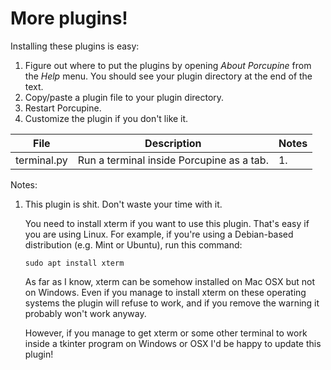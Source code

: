 # More plugins!

Installing these plugins is easy:

1. Figure out where to put the plugins by opening *About Porcupine* from the *Help* menu.
   You should see your plugin directory at the end of the text.
2. Copy/paste a plugin file to your plugin directory.
3. Restart Porcupine.
4. Customize the plugin if you don't like it.

| File              | Description                                               | Notes |
| ----------------- | --------------------------------------------------------- | ----- |
| terminal.py       | Run a terminal inside Porcupine as a tab.                 | 1.    |

Notes:

1.  This plugin is shit. Don't waste your time with it.

    You need to install xterm if you want to use this plugin. That's easy if
    you are using Linux. For example, if you're using a Debian-based
    distribution (e.g. Mint or Ubuntu), run this command:

        sudo apt install xterm

    As far as I know, xterm can be somehow installed on Mac OSX but not on
    Windows. Even if you manage to install xterm on these operating systems
    the plugin will refuse to work, and if you remove the warning it probably
    won't work anyway.

    However, if you manage to get xterm or some other terminal to work inside a
    tkinter program on Windows or OSX I'd be happy to update this plugin!
